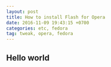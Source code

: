 ```yaml
---
layout: post
title: How to install Flash for Opera
date: 2016-11-09 19:43:15 +0700
categories: etc, fedora
tag: tweak, opera, fedora
---
```

## Hello world